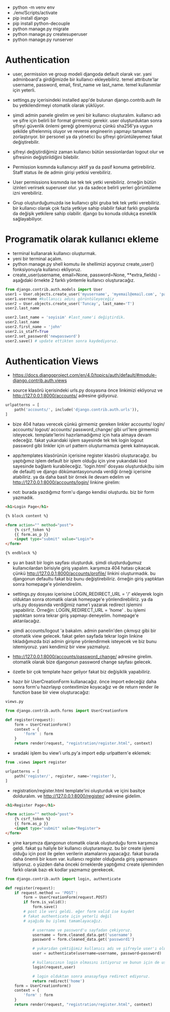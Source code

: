 - python -m venv env
- ./env/Scripts/activate
- pip install django
- pip install python-decouple
- python manage.py migrate
- python manage.py createsuperuser
- python manage.py runserver

# Authentication

- user, permission ve group modeli djangoda default olarak var. yani adminboard'a girdiğimizde bir kullanıcı ekleyebiliriz. temel attribute'lar username, password, email, first_name ve last_name. temel kullanımlar için yeterli.
- settings.py içerisindeki installed app'de bulunan django.contrib.auth ile bu yetkilendirmeyi otomatik olarak yüklüyor.

- şimdi admin panele girelim ve yeni bir kullanıcı oluşturalım. kullanıcı adı ve şifre için belirli bir format girmemiz gerekir. user oluşturduktan sonra şifreyi güvenlik önlemi gereği göremiyoruz çünkü sha256'ya uygun şekilde şifrelenmiş oluyor ve reverse engineerin yapmayı tamamen zorlaştırıyor. bir personel ya da yönetici bu şifreyi görüntüleyemez fakat değiştirebilir.

- şifreyi değiştirdiğimiz zaman kullanıcı bütün sessionlardan logout olur ve şifresinin değiştirildiğini bilebilir.

- Permission kısmında kullanıcıyı aktif ya da pasif konuma getirebiliriz. Staff status ile de admin girişi yetkisi verebiliriz.

- User permissions kısmında ise tek tek yetki verebiliriz. örneğin bütün izinleri verirsek superuser olur. ya da sadece belirli yerleri görüntüleme izni verebiliriz.

- Grup oluşturduğumuzda ise kullanıcı gibi gruba tek tek yetki verebiliriz. bir kullanıcı olarak çok fazla yetkiye sahip olabilir fakat farklı gruplarda da değişik yetkilere sahip olabilir. django bu konuda oldukça esneklik sağlayabiliyor.

# Programatik olarak kullanıcı ekleme

- terminal kullanarak kullanıcı oluşturmak. 
- yeni bir terminal açalım.
- python manage.py shell komutu ile shellimizi açıyoruz create_user() fonksiyonuyla kullanıcı ekliyoruz.
- create_user(username, email=None, password=None, **extra_fields) - aşağıdaki örnekte 2 farklı yöntemle kullanıcı oluşturacağız.

```py
from django.contrib.auth.models import User
user1 = User.objects.create_user('myusername', 'myemail@email.com', 'password')
user1.username #kullanıcı adını görüntüleyeceğiz
user2 = User.objects.create_user('Tuncay', last_name='T')
user2.last_name

user2.last_name = 'soyisim' #last_name'i değiştirdik.
user2.last_name     
user2.first_name = 'john'
user2.is_staff=True
user2.set_password('newpassword')
user2.save() # update ettikten sonra kaydediyoruz.
```

# Authentication Views

- https://docs.djangoproject.com/en/4.0/topics/auth/default/#module-django.contrib.auth.views

- source klasörü içerisindeki urls.py dosyasına önce linkimizi ekliyoruz ve http://127.0.0.1:8000/accounts/ adresine gidiyoruz.
```py
urlpatterns = [
    path('accounts/', include('django.contrib.auth.urls')),
]
```
- bize 404 hatası verecek çünkü girmemiz gereken linkler accounts/ login/ accounts/ logout/ accounts/ password_change/ gibi url'lere girmemizi isteyecek. template'lerini hazırlamadığımız için hata almaya devam edeceğiz. fakat yukarıdaki işlem sayesinde tek tek login logout password gibi linkler için url pattern oluşturmamıza gerek kalmayacak.

- app/templates klasörünün içerisine register klasörü oluşturacağız. bu yaptığımız işlem default bir işlem olduğu için yine yukarıdaki kod sayesinde bağlantı kurabileceğiz. 'login.html' dosyası oluşturduk(bu isim de default) ve django dökümantasyonunda verdiği örneği içerisine atabiliriz. ya da daha basit bir örnek ile devam edelim ve http://127.0.0.1:8000/accounts/login/ linkine girelim:

- not: burada yazdığımız form'u django kendisi oluşturdu. biz bir form yazmadık.

```html
<h1>Login Page</h1>

{% block content %}

<form action="" method="post">
    {% csrf_token %}
    {{ form.as_p }}
    <input type="submit" value="Login">
</form>

{% endblock %}
```

- şu an basit bir login sayfası oluşturduk. şimdi oluşturduğumuz kullanıcılardan birisiyle giriş yapalım. karşımıza 404 hatası çıkacak çünkü http://127.0.0.1:8000/accounts/profile/ linkini oluşturmadık. bu djangonun defaultu fakat biz bunu değiştirebiliriz. örneğin giriş yaptıktan sonra homepage'e yönlendirelim.

- settings.py dosyası içerisine LOGIN_REDIRECT_URL = '/' ekleyerek login olduktan sonra otomatik olarak homepage'e yönlendirebiliriz. ya da urls.py dosyasında verdiğimiz name'i yazarak redirect işlemini yapabiliriz. Örneğin: LOGIN_REDIRECT_URL = 'home' . bu işlemi yaptıktan sonra tekrar giriş yapmayı deneyelim. homepage'e aktarılacağız.

- şimdi accounts/logout 'a bakalım. admin panelin'den çıkmışız gibi bir otomatik view gelecek. fakat gelen sayfada tekrar login linkine tıkladığımızda bizi admin girişine yönlendirmek isteyecek ve biz bunu istemiyoruz. yani kendimiz bir view yazmalıyız.

- http://127.0.0.1:8000/accounts/password_change/ adresine girelim. otomatik olarak bize djangonun password change sayfası gelecek.

- özetle bir çok template hazır geliyor fakat biz değişiklik yapabiliriz.

- hazır bir UserCreationForm kullanacağız. önce import edeceğiz daha sonra form'u hazırlayıp contextimize koyacağız ve de return render ile function base bir view oluşturacağız:

```py
views.py

from django.contrib.auth.forms import UserCreationForm

def register(request):
    form = UserCreationForm()
    context = {
        'form' : form
    }
    return render(request, "registration/register.html", context)
```

- sıradaki işlem bu view'i urls.py'a import edip urlpattern'e eklemek:

```py
from .views import register

urlpatterns = [
    path('register/', register, name='register'),
]
```

- registration/register.html template'ini oluşturduk ve içini basitçe dolduralım. ve http://127.0.0.1:8000/register/ adresine gidelim.

```html
<h1>Register Page</h1>

<form action="" method="post">
    {% csrf_token %}
    {{ form.as_p }}
    <input type="submit" value="Register">
</form>
```

- yine karşımıza djangonun otomatik olarak oluşturduğu form karşımıza geldi. fakat şu haliyle bir kullanıcı oluşturamayız. bu bir create işlemi olduğu için post ile gelen verilerin atamalarını yapacağız. fakat burada daha önemli bir kısım var. kullanıcı register olduğunda giriş yapmasını istiyoruz. o yüzden daha önceki örneklerde yaptığımız create işleminden farklı olarak bazı ek kodlar yazmamız gerekecek.


```py
from django.contrib.auth import login, authenticate

def register(request):
    if request.method == 'POST':
        form = UserCreationForm(request.POST)
        if form.is_valid():
            form.save()
        # post ile veri geldi. eğer form valid ise kaydet
        # fakat authenticate için yeterli değil
        # aşağıda bu işlemi tamamlayacağız.

            # username ve password'u sayfadan çekiyoruz.
            username = form.cleaned_data.get('username')
            password = form.cleaned_data.get('password1')

            # yukarıdan çektiğimiz kullanıcı adı ve şifreyle user'ı oluşturduk ve authenticate işlemine tabi tuttuk.
            user = authenticate(username=username, password=password)

            # kullanıcının login olmasını istiyoruz ve bunun için de user gerekli.
            login(request,user)

            # login olduktan sonra anasayfaya redirect ediyoruz.
            return redirect('home')
    form = UserCreationForm()
    context = {
        'form' : form
    }
    return render(request, "registration/register.html", context)
```








